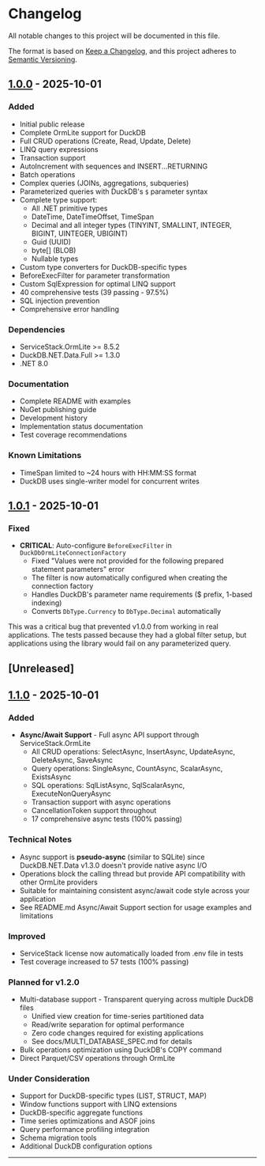 # Changelog

All notable changes to this project will be documented in this file.

The format is based on [Keep a Changelog](https://keepachangelog.com/en/1.0.0/),
and this project adheres to [Semantic Versioning](https://semver.org/spec/v2.0.0.html).

## [1.0.0] - 2025-10-01

### Added
- Initial public release
- Complete OrmLite support for DuckDB
- Full CRUD operations (Create, Read, Update, Delete)
- LINQ query expressions
- Transaction support
- AutoIncrement with sequences and INSERT...RETURNING
- Batch operations
- Complex queries (JOINs, aggregations, subqueries)
- Parameterized queries with DuckDB's `$` parameter syntax
- Complete type support:
  - All .NET primitive types
  - DateTime, DateTimeOffset, TimeSpan
  - Decimal and all integer types (TINYINT, SMALLINT, INTEGER, BIGINT, UINTEGER, UBIGINT)
  - Guid (UUID)
  - byte[] (BLOB)
  - Nullable types
- Custom type converters for DuckDB-specific types
- BeforeExecFilter for parameter transformation
- Custom SqlExpression for optimal LINQ support
- 40 comprehensive tests (39 passing - 97.5%)
- SQL injection prevention
- Comprehensive error handling

### Dependencies
- ServiceStack.OrmLite >= 8.5.2
- DuckDB.NET.Data.Full >= 1.3.0
- .NET 8.0

### Documentation
- Complete README with examples
- NuGet publishing guide
- Development history
- Implementation status documentation
- Test coverage recommendations

### Known Limitations
- TimeSpan limited to ~24 hours with HH:MM:SS format
- DuckDB uses single-writer model for concurrent writes

## [1.0.1] - 2025-10-01

### Fixed
- **CRITICAL**: Auto-configure `BeforeExecFilter` in `DuckDbOrmLiteConnectionFactory`
  - Fixed "Values were not provided for the following prepared statement parameters" error
  - The filter is now automatically configured when creating the connection factory
  - Handles DuckDB's parameter name requirements ($ prefix, 1-based indexing)
  - Converts `DbType.Currency` to `DbType.Decimal` automatically

This was a critical bug that prevented v1.0.0 from working in real applications. The tests passed because they had a global filter setup, but applications using the library would fail on any parameterized query.

## [Unreleased]

## [1.1.0] - 2025-10-01

### Added
- **Async/Await Support** - Full async API support through ServiceStack.OrmLite
  - All CRUD operations: SelectAsync, InsertAsync, UpdateAsync, DeleteAsync, SaveAsync
  - Query operations: SingleAsync, CountAsync, ScalarAsync, ExistsAsync
  - SQL operations: SqlListAsync, SqlScalarAsync, ExecuteNonQueryAsync
  - Transaction support with async operations
  - CancellationToken support throughout
  - 17 comprehensive async tests (100% passing)

### Technical Notes
- Async support is **pseudo-async** (similar to SQLite) since DuckDB.NET.Data v1.3.0 doesn't provide native async I/O
- Operations block the calling thread but provide API compatibility with other OrmLite providers
- Suitable for maintaining consistent async/await code style across your application
- See README.md Async/Await Support section for usage examples and limitations

### Improved
- ServiceStack license now automatically loaded from .env file in tests
- Test coverage increased to 57 tests (100% passing)

### Planned for v1.2.0
- Multi-database support - Transparent querying across multiple DuckDB files
  - Unified view creation for time-series partitioned data
  - Read/write separation for optimal performance
  - Zero code changes required for existing applications
  - See docs/MULTI_DATABASE_SPEC.md for details
- Bulk operations optimization using DuckDB's COPY command
- Direct Parquet/CSV operations through OrmLite

### Under Consideration
- Support for DuckDB-specific types (LIST, STRUCT, MAP)
- Window functions support with LINQ extensions
- DuckDB-specific aggregate functions
- Time series optimizations and ASOF joins
- Query performance profiling integration
- Schema migration tools
- Additional DuckDB configuration options

---

[1.1.0]: https://github.com/coinstax/DuckDB.OrmLite/releases/tag/v1.1.0
[1.0.1]: https://github.com/coinstax/DuckDB.OrmLite/releases/tag/v1.0.1
[1.0.0]: https://github.com/coinstax/DuckDB.OrmLite/releases/tag/v1.0.0

